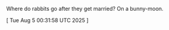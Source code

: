 
Where do rabbits go after they get married? On a bunny-moon.
 
[ 
Tue Aug  5 00:31:58 UTC 2025
 ]
